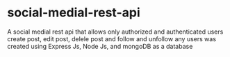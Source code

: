 # social-medial-rest-api
A social medial rest api that allows only authorized and authenticated users create post, edit post, delele post and follow and unfollow any users was created using Express Js, Node Js, and mongoDB as a database
